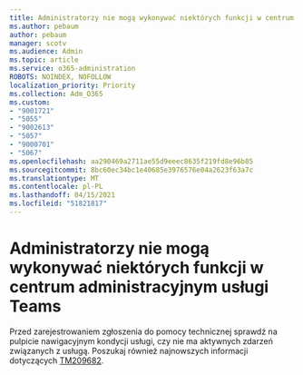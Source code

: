 ```yaml
---
title: Administratorzy nie mogą wykonywać niektórych funkcji w centrum administracyjnym usługi Teams
ms.author: pebaum
author: pebaum
manager: scotv
ms.audience: Admin
ms.topic: article
ms.service: o365-administration
ROBOTS: NOINDEX, NOFOLLOW
localization_priority: Priority
ms.collection: Adm_O365
ms.custom:
- "9001721"
- "5055"
- "9002613"
- "5057"
- "9000701"
- "5067"
ms.openlocfilehash: aa290469a2711ae55d9eeec8635f219fd8e96b85
ms.sourcegitcommit: 8bc60ec34bc1e40685e3976576e04a2623f63a7c
ms.translationtype: MT
ms.contentlocale: pl-PL
ms.lasthandoff: 04/15/2021
ms.locfileid: "51821817"
---
```

# <a name="admins-unable-to-perform-certain-functions-in-the-teams-admin-center"></a>Administratorzy nie mogą wykonywać niektórych funkcji w centrum administracyjnym usługi Teams

Przed zarejestrowaniem zgłoszenia do pomocy technicznej sprawdź na pulpicie nawigacyjnym kondycji usługi, czy nie ma aktywnych zdarzeń związanych z usługą. Poszukaj również najnowszych informacji dotyczących [TM209682](https://admin.microsoft.com/AdminPortal/Home/#/servicehealth?eventid=TM209682).
